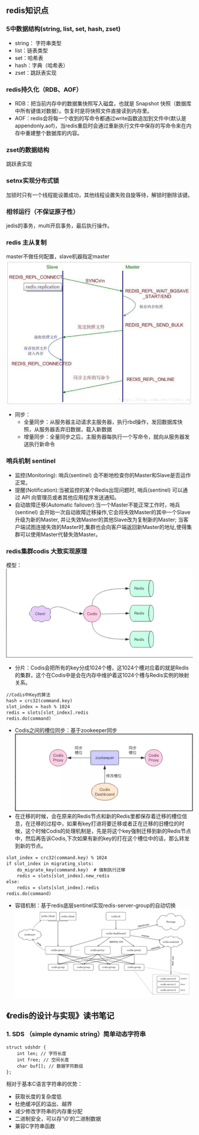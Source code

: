 ## redis知识点
### 5中数据结构(string, list, set, hash, zset)
* string： 字符串类型
* list：链表类型
* set：哈希表
* hash：字典（哈希表）
* zset：跳跃表实现
### redis持久化（RDB、AOF）
* RDB：把当前内存中的数据集快照写入磁盘，也就是 Snapshot 快照（数据库中所有键值对数据）。恢复时是将快照文件直接读到内存里。
* AOF：redis会将每一个收到的写命令都通过write函数追加到文件中(默认是 appendonly.aof)，当redis重启时会通过重新执行文件中保存的写命令来在内存中重建整个数据库的内容。
### zset的数据结构
跳跃表实现
### setnx实现分布式锁
加锁时只有一个线程能设置成功，其他线程设置失败自旋等待，解锁时删除该键。
### 相邻运行（不保证原子性）
jedis的事务，multi开启事务，最后执行操作。
### redis 主从复制
master不做任何配置，slave机器指定master  
![模型](./imgs/1.png)
* 同步：
    * 全量同步：从服务器主动请求主服务器，执行rbd操作，发回数据库快照，从服务器丢弃旧数据，载入新数据
    * 增量同步：全量同步之后，主服务器每执行一个写命令，就向从服务器发送执行新命令
### 哨兵机制 sentinel
* 监控(Monitoring): 哨兵(sentinel) 会不断地检查你的Master和Slave是否运作正常。
* 提醒(Notification):当被监控的某个Redis出现问题时, 哨兵(sentinel) 可以通过 API 向管理员或者其他应用程序发送通知。
* 自动故障迁移(Automatic failover):当一个Master不能正常工作时，哨兵(sentinel) 会开始一次自动故障迁移操作,它会将失效Master的其中一个Slave升级为新的Master, 并让失效Master的其他Slave改为复制新的Master; 当客户端试图连接失效的Master时,集群也会向客户端返回新Master的地址,使得集群可以使用Master代替失效Master。
### redis集群codis 大致实现原理
模型：  
![运行模型](./imgs/2.png)
* 分片：Codis会把所有的key分成1024个槽，这1024个槽对应着的就是Redis的集群，这个在Codis中是会在内存中维护着这1024个槽与Redis实例的映射关系。
~~~
//Codis中Key的算法
hash = crc32(command.key)
slot_index = hash % 1024
redis = slots[slot_index].redis
redis.do(command)
~~~
* Codis之间的槽位同步：基于zookeeper同步  
![槽位同步](./imgs/3.png)
* 在迁移的时候，会在原来的Redis节点和新的Redis里都保存着迁移的槽位信息，在迁移的过程中，如果有key打进将要迁移或者正在迁移的旧槽位的时候，这个时候Codis的处理机制是，先是将这个key强制迁移到新的Redis节点中，然后再告诉Codis,下次如果有新的key的打在这个槽位中的话，那么转发到新的节点。
~~~
slot_index = crc32(command.key) % 1024
if slot_index in migrating_slots:
	do_migrate_key(command.key)  # 强制执行迁移
	redis = slots[slot_index].new_redis
else:
	redis = slots[slot_index].redis
redis.do(command)
~~~
* 容错机制：基于redis底层sentinel实现redis-server-group的自动切换  
![容错机制](./imgs/4.png)
## 《redis的设计与实现》读书笔记
### 1. SDS （simple dynamic string）简单动态字符串
~~~
struct sdshdr {
    int len; // 字符长度
    int free; // 空闲长度
    char buf[]; // 数据字符数组
};
~~~
相对于基本C语言字符串的优势：
* 获取长度的复杂度低
* 杜绝缓冲区的溢出、越界
* 减少修改字符串的内存重分配
* 二进制安全，可以存'\0'的二进制数据
* 兼容C字符串函数
